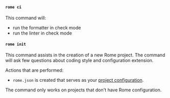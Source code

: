
#### `rome ci`

This command will:

- run the formatter in check mode
- run the linter in check mode


#### `rome init`

This command assists in the creation of a new Rome project. The command will
ask few questions about coding style and configuration extension.

Actions that are performed:

 - `rome.json` is created that serves as your [project configuration](#project-configuration).

The command only works on projects that don't have Rome configuration.